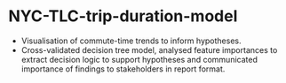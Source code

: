 # NYC-TLC-trip-duration-model
* Visualisation of commute-time trends to inform hypotheses. 
* Cross-validated decision tree model, analysed feature importances to extract decision logic to support hypotheses and communicated importance of findings to stakeholders in report format. 
